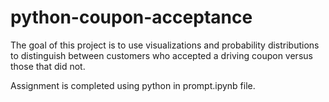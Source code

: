 # python-coupon-acceptance

The goal of this project is to use visualizations and probability distributions to distinguish between customers who accepted a driving coupon versus those that did not.

Assignment is completed using python in prompt.ipynb file.

